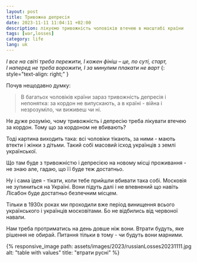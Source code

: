 ```yaml
---
layout: post
title: Тривожна депресія
date: 2023-11-11 11:04:11 +02:00
description: лікуємо тривожність чоловіків втечею в масштабі країни
tags: [war,losses]
category: life
lang: uk
---
```


_І все на світі треба пережити, І кожен фініш – це, по суті, старт,_
<br> 
_І наперед не треба ворожити, І за минулим плакати не варт_
{: style="text-align: right;" }

Почув нещодавно думку: 

> В багатьох чоловіків країни зараз тривожність депресія і непонятка: за кордон не випускають, а в країні - війна і незрозуміло, чи виживеш чи ні.

Не дуже розумію, чому тривожність і депресію треба лікувати втечею за кордон. 
Тому що за кордоном не вбивають? 

Тоді картина виходить така: всі чоловіки тікають, за ними - мають втекти і жінки з дітьми. 
Такий собі масовий ісход українців з землі української. 

Що там буде з тривожністю і депресією на новому місці проживання - не знаю але, гадаю, що її буде теж достатньо.

Ну і сама ідея - тікати, коли тебе прийшли вбивати така собі. 
Московія не зупиниться на Україні. 
Вони підуть далі і не впевнений що навіть Лісабон буде достатньо безпечним місцем.

Тільки в 1930х роках ми проходили вже період винищення всього українського і українців московітами.
Бо не відбились від червоної навали.

Нам треба протриматись на день довше ніж вони.
Втрати будуть, яке рішення не обирай.
Питання тільки в тому - чи будуть вони марними. 

{% responsive_image path: assets/images/2023/russianLosses20231111.jpg alt: "table with values" title: "втрати русні" %}
